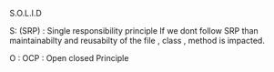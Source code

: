 S.O.L.I.D

S: (SRP) : Single responsibility principle
If we dont follow SRP than maintainabilty and reusabilty of the file , class , method is impacted.

O : OCP : Open closed Principle
